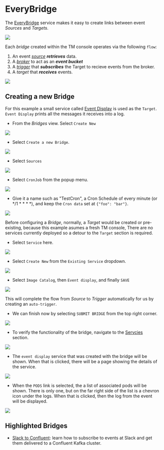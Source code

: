 # EveryBridge

The [EveryBridge](https://triggermesh.com/cloud_native_integration_platform/everybridge/) service makes it easy to create links between event _Sources_ and _Targets_.

<!-- I would like to see 'Sources' and 'Targets' hyperlinked to their respective documentation -->

![](../images/tmeverybridge.png)


Each _bridge_ created within the TM console operates via the following `flow`:

  1. An event _*[source](https://knative.dev/docs/eventing/sources/)*_ **_retrieves_** data. <!-- Should link to OUR source docs upon their completion -->
  2. A _*[broker](https://knative.dev/docs/eventing/broker-trigger/)*_ to act as an **_event bucket_**
  3. A _*[trigger](https://knative.dev/docs/eventing/broker-trigger/)*_ that **_subscribes_** the Target to recieve events from the broker.
  4. A _*target*_ that **_receives_** events. <!-- Should be linked to the ../targets/index.md  upon completion -->

![](../images/tmBridgeFlow.png)

## Creating a new Bridge

For this example a small service called [Event Display](https://github.com/knative/eventing-contrib/tree/master/cmd/event_display) is used as the `Target`. `Event Display` prints all the messages it receives into a log.

* From the _Bridges_ view. Select `Create New`

![](../images/tmBridges.png)


* Select `Create a new Bridge`.


![](../images/tmCreateBridge.png)

* Select `Sources`

![](../images/bridgeinitial.png)

* Select `CronJob` from the popup menu.

![](../images/sources.png)

* Give it a name such as "TestCron", a Cron Schedule of every minute (or */1 * * * *), and keep the `Cron data` set at `{"foo": "bar"}`.

![](../images/tmPingSource.png)

 Before configuring a _Bridge_, normally, a _Target_ would be created or pre-existing, because this example asumes a fresh TM console, There are no services currently deployed so a detour to the `Target` section is required.
 * Select `Service` here.

![](../images/tmAddTargets.png)

* Select `Create New` from the `Existing Service` dropdown.

![](../images/tmCreateServiceFromTarget.png)

* Select `Image Catalog`, then `Event display`, and finally `SAVE`


![](../images/tmEventDisplayTarget.png)


This will complete the flow from _Source_ to _Trigger_ automatically for us by creating an `auto-trigger`.

* We can finish now by selecting `SUBMIT BRIDGE` from the top right corner.

![](../images/tmSubmitBridge.png)


* To verify the functionality of the bridge, navigate to the [Servcies](https://cloud.triggermesh.io/services) section.

![](../images/tmServicesViewBridges.png)



* The `event display` service that was created with the bridge will be shown. When
that is clicked, there will be a page showing the details of the service.

![](../images/service-info.png)

* When the `PODS` link is selected, the a list of associated pods will be shown.  There is only one, but on the far right side of the list is a chevron icon under the logs.  When that is clicked, then the log from the event
will be displayed.

![](../images/event-display.png)

## Highlighted Bridges

* [Slack to Confluent](./bridges/slack-to-confluent.md): learn how to subscribe to events at Slack and get them delivered to a Confluent Kafka cluster.